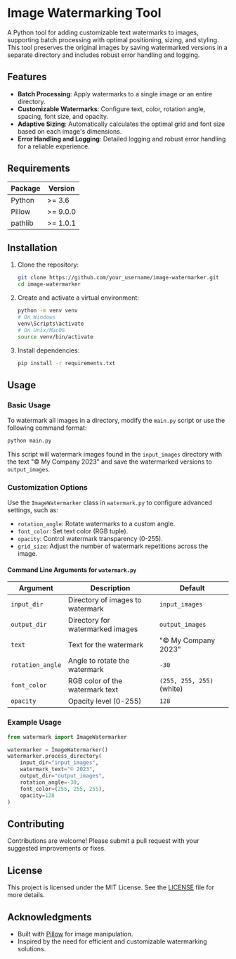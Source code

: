 
# Image Watermarking Tool

A Python tool for adding customizable text watermarks to images, supporting batch processing with optimal positioning, sizing, and styling. This tool preserves the original images by saving watermarked versions in a separate directory and includes robust error handling and logging.

## Features

- **Batch Processing**: Apply watermarks to a single image or an entire directory.
- **Customizable Watermarks**: Configure text, color, rotation angle, spacing, font size, and opacity.
- **Adaptive Sizing**: Automatically calculates the optimal grid and font size based on each image's dimensions.
- **Error Handling and Logging**: Detailed logging and robust error handling for a reliable experience.

## Requirements

| Package | Version |
|---------|---------|
| Python  | >= 3.6  |
| Pillow  | >= 9.0.0 |
| pathlib | >= 1.0.1 |

## Installation

1. Clone the repository:
   ```bash
   git clone https://github.com/your_username/image-watermarker.git
   cd image-watermarker
   ```

2. Create and activate a virtual environment:
   ```bash
   python -m venv venv
   # On Windows
   venv\Scripts\activate
   # On Unix/MacOS
   source venv/bin/activate
   ```

3. Install dependencies:
   ```bash
   pip install -r requirements.txt
   ```

## Usage

### Basic Usage

To watermark all images in a directory, modify the `main.py` script or use the following command format:

```python
python main.py
```

This script will watermark images found in the `input_images` directory with the text "© My Company 2023" and save the watermarked versions to `output_images`.

### Customization Options

Use the `ImageWatermarker` class in `watermark.py` to configure advanced settings, such as:

- `rotation_angle`: Rotate watermarks to a custom angle.
- `font_color`: Set text color (RGB tuple).
- `opacity`: Control watermark transparency (0-255).
- `grid_size`: Adjust the number of watermark repetitions across the image.

#### Command Line Arguments for `watermark.py`

| Argument    | Description                                | Default                  |
|-------------|--------------------------------------------|--------------------------|
| `input_dir` | Directory of images to watermark           | `input_images`           |
| `output_dir`| Directory for watermarked images           | `output_images`          |
| `text`      | Text for the watermark                     | "© My Company 2023"      |
| `rotation_angle` | Angle to rotate the watermark         | `-30`                    |
| `font_color`| RGB color of the watermark text            | `(255, 255, 255)` (white)|
| `opacity`   | Opacity level (0-255)                      | `128`                    |

### Example Usage

```python
from watermark import ImageWatermarker

watermarker = ImageWatermarker()
watermarker.process_directory(
    input_dir="input_images",
    watermark_text="© 2023",
    output_dir="output_images",
    rotation_angle=-30,
    font_color=(255, 255, 255),
    opacity=128
)
```

## Contributing

Contributions are welcome! Please submit a pull request with your suggested improvements or fixes.

## License

This project is licensed under the MIT License. See the [LICENSE](LICENSE) file for more details.

## Acknowledgments

- Built with [Pillow](https://python-pillow.org/) for image manipulation.
- Inspired by the need for efficient and customizable watermarking solutions.
